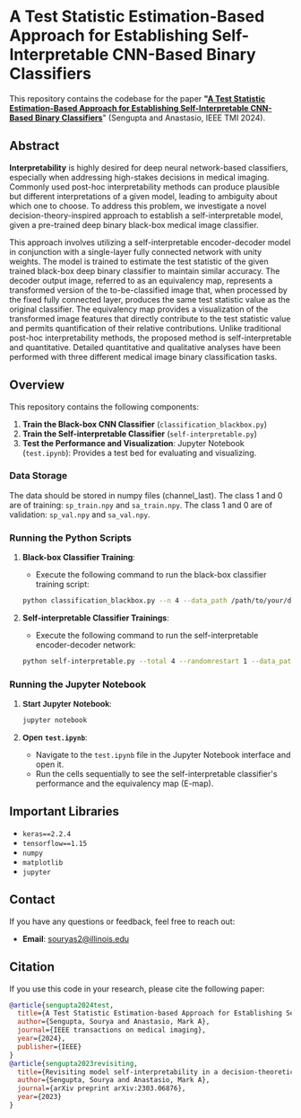 # A Test Statistic Estimation-Based Approach for Establishing Self-Interpretable CNN-Based Binary Classifiers

This repository contains the codebase for the paper **"[A Test Statistic Estimation-Based Approach for Establishing Self-Interpretable CNN-Based Binary Classifiers](https://ieeexplore.ieee.org/abstract/document/10378976/)**" (Sengupta and Anastasio, IEEE TMI 2024).

## Abstract

**Interpretability** is highly desired for deep neural network-based classifiers, especially when addressing high-stakes decisions in medical imaging. Commonly used post-hoc interpretability methods can produce plausible but different interpretations of a given model, leading to ambiguity about which one to choose. To address this problem, we investigate a novel decision-theory-inspired approach to establish a self-interpretable model, given a pre-trained deep binary black-box medical image classifier.

This approach involves utilizing a self-interpretable encoder-decoder model in conjunction with a single-layer fully connected network with unity weights. The model is trained to estimate the test statistic of the given trained black-box deep binary classifier to maintain similar accuracy. The decoder output image, referred to as an equivalency map, represents a transformed version of the to-be-classified image that, when processed by the fixed fully connected layer, produces the same test statistic value as the original classifier. The equivalency map provides a visualization of the transformed image features that directly contribute to the test statistic value and permits quantification of their relative contributions. Unlike traditional post-hoc interpretability methods, the proposed method is self-interpretable and quantitative. Detailed quantitative and qualitative analyses have been performed with three different medical image binary classification tasks.

## Overview

This repository contains the following components:

1. **Train the Black-box CNN Classifier** (`classification_blackbox.py`)
2. **Train the Self-interpretable Classifier** (`self-interpretable.py`)
3. **Test the Performance and Visualization**: Jupyter Notebook (`test.ipynb`): Provides a test bed for evaluating and visualizing.

### Data Storage

The data should be stored in numpy files (channel_last). The class 1 and 0 are of training: `sp_train.npy` and `sa_train.npy`. The class 1 and 0 are of validation: `sp_val.npy` and `sa_val.npy`.

### Running the Python Scripts

1. **Black-box Classifier Training**:
   - Execute the following command to run the black-box classifier training script:

    ```sh
    python classification_blackbox.py --n 4 --data_path /path/to/your/data_directory --best_blackbox_ckpt /path/to/your/best_checkpoint_file_directory

    ```

2. **Self-interpretable Classifier Trainings**:
   - Execute the following command to run the self-interpretable encoder-decoder network:

    ```sh
    python self-interpretable.py --total 4 --randomrestart 1 --data_path /path/to/your/data_directory --best_blackbox_ckpt /path/to/your/best_checkpoint_file_directory --best_interpretable_ckpt /path/to/save/best_checkpoint_file_directory

    ```
    
### Running the Jupyter Notebook

1. **<span style="font-family: Arial, sans-serif;">Start Jupyter Notebook</span>**:

    ```sh
    jupyter notebook
    ```

2. **<span style="font-family: Arial, sans-serif;">Open `test.ipynb`</span>**:
   - Navigate to the `test.ipynb` file in the Jupyter Notebook interface and open it.
   - Run the cells sequentially to see the self-interpretable classifier's performance and the equivalency map (E-map).


## Important Libraries

- `keras==2.2.4`
- `tensorflow==1.15`
- `numpy`
- `matplotlib`
- `jupyter`

## Contact

If you have any questions or feedback, feel free to reach out:

- **Email**: souryas2@illinois.edu

## Citation

If you use this code in your research, please cite the following paper:

```bibtex
@article{sengupta2024test,
  title={A Test Statistic Estimation-based Approach for Establishing Self-interpretable CNN-based Binary Classifiers},
  author={Sengupta, Sourya and Anastasio, Mark A},
  journal={IEEE transactions on medical imaging},
  year={2024},
  publisher={IEEE}
}
@article{sengupta2023revisiting,
  title={Revisiting model self-interpretability in a decision-theoretic way for binary medical image classification},
  author={Sengupta, Sourya and Anastasio, Mark A},
  journal={arXiv preprint arXiv:2303.06876},
  year={2023}
}

